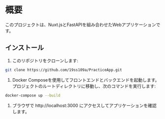 # 概要

このプロジェクトは、Nuxt.jsとFastAPIを組み合わせたWebアプリケーションです。

## インストール

1. このリポジトリをクローンします:

```bash
git clone https://github.com/19ss109a/PracticeApp.git
```

1. Docker Composeを使用してフロントエンドとバックエンドを起動します。プロジェクトのルートディレクトリに移動し、次のコマンドを実行します:
```bash
docker-compose up --build
```

1. ブラウザで http://localhost:3000 にアクセスしてアプリケーションを確認します。
